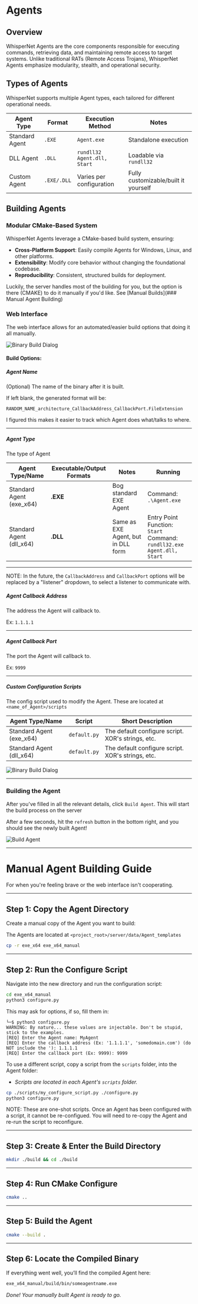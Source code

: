 # Agents

## Overview
WhisperNet Agents are the core components responsible for executing commands, retrieving data, and maintaining remote access to target systems. Unlike traditional RATs (Remote Access Trojans), WhisperNet Agents emphasize modularity, stealth, and operational security.

## Types of Agents
WhisperNet supports multiple Agent types, each tailored for different operational needs.

| Agent Type       | Format  | Execution Method                               | Notes |
|------------------|---------|-----------------------------------------------|-------|
| Standard Agent   | `.EXE`  | `Agent.exe`                                   | Standalone execution |
| DLL Agent       | `.DLL`  | `rundll32 Agent.dll, Start`                   | Loadable via `rundll32` |
| Custom Agent    | `.EXE/.DLL` | Varies per configuration                    | Fully customizable/built it yourself |


## Building Agents
### Modular CMake-Based System
WhisperNet Agents leverage a CMake-based build system, ensuring:

- **Cross-Platform Support**: Easily compile Agents for Windows, Linux, and other platforms.
- **Extensibility**: Modify core behavior without changing the foundational codebase.
- **Reproducibility**: Consistent, structured builds for deployment.

Luckily, the server handles most of the building for you, but the option is there (CMAKE) to do it manually if you'd like. See [Manual Builds](### Manual Agent Building)

### Web Interface

The web interface allows for an automated/easier build options that doing it all manually.

![Binary Build Dialog](../img/webinterface/build_agent_dialog.png)

#### Build Options:

##### Agent Name
(Optional) The name of the binary after it is built.

If left blank, the generated format will be:

`RANDOM_NAME_architecture_CallbackAddress_CallbackPort.FileExtension`

I figured this makes it easier to track which Agent does what/talks to where.


---

##### Agent Type

The type of Agent

| Agent Type/Name             | Executable/Output Formats |  Notes | Running|
|--------------------------------|------------------|-----------|-----------|
|Standard Agent (exe_x64) | **.EXE**      | Bog standard EXE Agent      | Command: `.\Agent.exe` |
|Standard Agent (dll_x64) | **.DLL**        | Same as EXE Agent, but in DLL form | Entry Point Function: `Start`<br> Command: `rundll32.exe Agent.dll, Start`|

---
NOTE: In the future, the `CallbackAddress` and `CallbackPort` options will be replaced by a "listener" dropdown, to select a listener to communicate with.

##### Agent Callback Address

The address the Agent will callback to.

Ex: `1.1.1.1`

---

##### Agent Callback Port

The port the Agent will callback to.

Ex: `9999`


---


##### Custom Configuration Scripts
The config script used to modify the Agent. These are located at `<name_of_Agent>/scripts`


| Agent Type/Name             | Script                                |  Short Description | 
|--------------------------------|------------------------------------------------------|-----------|
|Standard Agent (exe_x64) | `default.py`    | The default configure script. XOR's strings, etc.     | 
|Standard Agent (dll_x64) | `default.py`    | The default configure script. XOR's strings, etc.     | 

![Binary Build Dialog](../img/webinterface/build_agent_scripts_dialog.png)

---

### Building the Agent

After you've filled in all the relevant details, click `Build Agent`. This will start the build process on the server

After a few seconds, hit the `refresh` button in the bottom right, and you should see the newly built Agent!

![Build Agent](../img/webinterface/built_agent.png)

---


# **Manual Agent Building Guide**  
For when you're feeling brave or the web interface isn't cooperating.

---

## **Step 1: Copy the Agent Directory**  
Create a manual copy of the Agent you want to build:  

The Agents are located at `<project_root>/server/data/Agent_templates`

```bash
cp -r exe_x64 exe_x64_manual
```
---

## **Step 2: Run the Configure Script**  
Navigate into the new directory and run the configuration script:  

```bash
cd exe_x64_manual
python3 configure.py
```

This may ask for options, if so, fill them in:
```
└─$ python3 configure.py
WARNING: By nature... these values are injectable. Don't be stupid, stick to the examples.
[REQ] Enter the Agent name: MyAgent
[REQ] Enter the callback address (Ex: '1.1.1.1', 'somedomain.com') (do NOT include the '): 1.1.1.1
[REQ] Enter the callback port (Ex: 9999): 9999

```


To use a different script, copy a script from the `scripts` folder, into the Agent folder:  
 - *Scripts are located in each Agent's `scripts` folder.*  

```bash
cp ./scripts/my_configure_script.py ./configure.py
python3 configure.py
```

NOTE: These are one-shot scripts. Once an Agent has been configured with a script, it cannot be re-configued. You will need to re-copy the Agent and re-run the script to reconfigure.

---

## **Step 3: Create & Enter the Build Directory**  

```bash
mkdir ./build && cd ./build
```
---

## **Step 4: Run CMake Configure**  

```bash
cmake ..
```
---

## **Step 5: Build the Agent**  

```bash
cmake --build .
```
---

## **Step 6: Locate the Compiled Binary**  
If everything went well, you’ll find the compiled Agent here:  

```bash
exe_x64_manual/build/bin/someagentname.exe
```

*Done! Your manually built Agent is ready to go.*  
